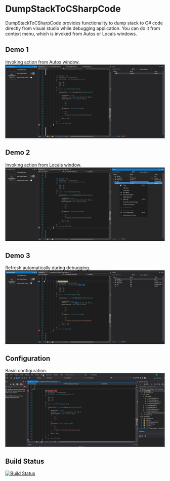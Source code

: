 # DumpStackToCSharpCode
DumpStackToCSharpCode provides functionality to dump stack to C# code directly from visual studio while debugging application.
You can do it from context menu, which is invoked from Autos or Locals windows.

## Demo 1 
Invoking action from Autos window.
![](./demo/demo.gif)

## Demo 2
Invoking action from Locals window.
![](./demo/demo1.gif)

## Demo 3
Refresh automatically during debugging.
![](./demo/demo2.gif)

## Configuration
Basic configuration.
![](./demo/demo3_Configuration.gif)

## Build Status
[![Build Status](https://dev.azure.com/szpi/DumpStackToCSharpCode/_apis/build/status/Szpi.DumpStackToCSharpCode.Master-CI?branchName=master)](https://dev.azure.com/szpi/DumpStackToCSharpCode/_build/latest?definitionId=1&branchName=master)